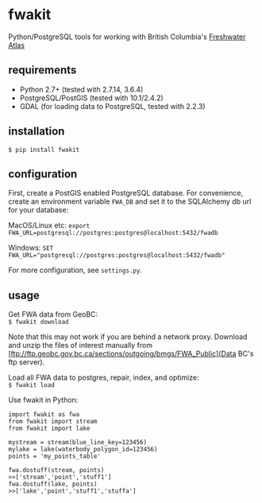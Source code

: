 # fwakit

Python/PostgreSQL tools for working with British Columbia's [Freshwater Atlas](https://www2.gov.bc.ca/gov/content/data/geographic-data-services/topographic-data/freshwater)

## requirements
- Python 2.7+ (tested with 2.7.14, 3.6.4)
- PostgreSQL/PostGIS (tested with 10.1/2.4.2)
- GDAL (for loading data to PostgreSQL, tested with 2.2.3)

## installation
`$ pip install fwakit`

## configuration
First, create a PostGIS enabled PostgreSQL database. For convenience, create an environment variable `FWA_DB` and set it to the SQLAlchemy db url for your database:

MacOS/Linux etc:
`export FWA_URL=postgresql://postgres:postgres@localhost:5432/fwadb`

Windows:
`SET FWA_URL="postgresql://postgres:postgres@localhost:5432/fwadb"`

For more configuration, see `settings.py`. 

## usage

Get FWA data from GeoBC:  
`$ fwakit download`

Note that this may not work if you are behind a network proxy. Download and unzip the files of interest manually from [ftp://ftp.geobc.gov.bc.ca/sections/outgoing/bmgs/FWA_Public](Data BC's ftp server).

Load all FWA data to postgres, repair, index, and optimize:  
`$ fwakit load`

Use fwakit in Python:
```
import fwakit as fwa
from fwakit import stream
from fwakit import lake

mystream = stream(blue_line_key=123456)
mylake = lake(waterbody_polygon_id=123456)
points = 'my_points_table'

fwa.dostuff(stream, points)
>>['stream','point','stuff1']
fwa.dostuff(lake, points)
>>['lake','point','stuff1','stuffa']
```
